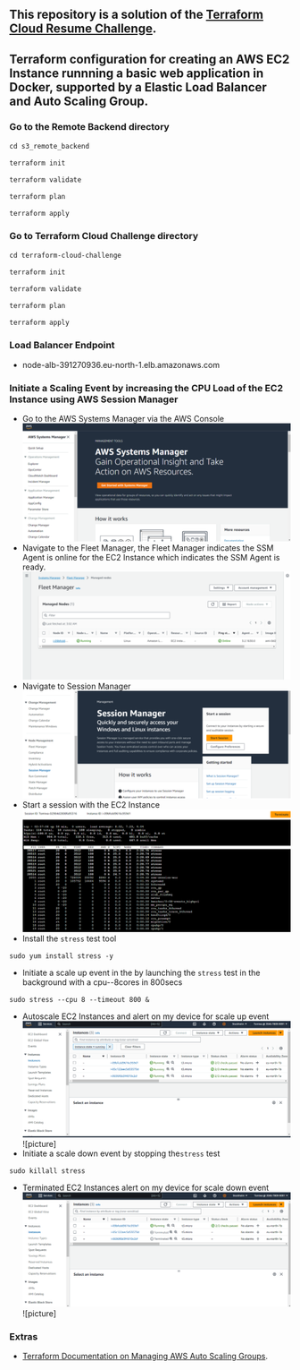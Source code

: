 ## This repository is a solution of the [Terraform Cloud Resume Challenge](https://github.com/cloudresumechallenge/projects/blob/main/projects/aws/terraform.md).

## Terraform configuration for creating an AWS EC2 Instance runnning a basic web application in Docker, supported by a Elastic Load Balancer and Auto Scaling Group.

### Go to the Remote Backend directory
```
cd s3_remote_backend
```

```
terraform init 
```

```
terraform validate
```

```
terraform plan 
```

```
terraform apply
```

### Go to Terraform Cloud Challenge directory 
```
cd terraform-cloud-challenge 
```

```
terraform init 
```

```
terraform validate
```

```
terraform plan
```

```
terraform apply
```
### Load Balancer Endpoint
- node-alb-391270936.eu-north-1.elb.amazonaws.com

### Initiate a Scaling Event by increasing the CPU Load of the EC2 Instance using AWS Session Manager
- Go to the AWS Systems Manager via the AWS Console
![./terraform-web-app/images/Systems_Manager.png](./terraform-web-app/images/Systems_Manager.png)
- Navigate to the Fleet Manager, the Fleet Manager indicates the SSM Agent is online for the EC2 Instance which indicates the SSM Agent is ready.
![./terraform-web-app/images/Fleet_Manager.png](./terraform-web-app/images/Fleet_Manager.png)
- Navigate to Session Manager
![./terraform-web-app/images/Session_Manager.png](./terraform-web-app/images/Session_Manager.png)
- Start a session with the EC2 Instance
![./terraform-web-app/images/Session_Manager_EC2.png](./terraform-web-app/images/Session_Manager_EC2.png)
- Install the `stress` test tool
```
sudo yum install stress -y
```
- Initiate a scale up event in the by launching the `stress` test in the background with a cpu--8cores in 800secs
```
sudo stress --cpu 8 --timeout 800 &
```
- Autoscale EC2 Instances and alert on my device for scale up event
![./terraform-web-app/images/ASG_EC2_Instances](./terraform-web-app/images/ASG_EC2_Instances.png)
![picture]
- Initiate a scale down event by stopping the`stress` test
```
sudo killall stress
```
- Terminated EC2 Instances alert on my device for scale down event
![./terraform-web-app/images/Terminated_EC2_Instances](./terraform-web-app/images/Terminated_EC2_Instances.png)
![picture]

### Extras
- [Terraform Documentation on Managing AWS Auto Scaling Groups](https://developer.hashicorp.com/terraform/tutorials/aws/aws-asg).